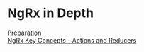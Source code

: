 # NgRx in Depth

[Preparation](/angular/ngrx-in-depth/preparation.html)  
[NgRx Key Concepts - Actions and Reducers](/angular/ngrx-in-depth/key-concepts.md)  